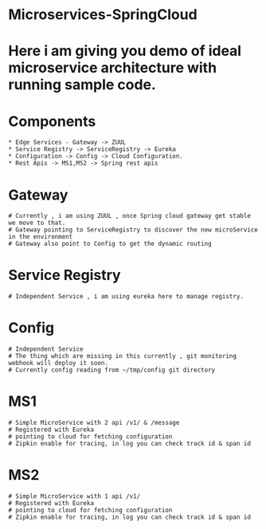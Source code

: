 # Microservices-SpringCloud


# Here i am giving you demo of ideal microservice architecture with running sample code.

# Components
	* Edge Services - Gateway -> ZUUL
	* Service Registry -> ServiceRegistry -> Eureka
	* Configuration -> Config -> Cloud Configuration.
	* Rest Apis -> MS1,MS2 -> Spring rest apis


# Gateway  
	# Currently , i am using ZUUL , once Spring cloud gateway get stable we move to that.
	# Gateway pointing to ServiceRegistry to discover the new microService in the environment
	# Gateway also point to Config to get the dynamic routing


# Service Registry 
	# Independent Service , i am using eureka here to manage registry.

# Config 
	# Independent Service 
	# The thing which are missing in this currently , git monitoring webhook will deploy it soon.
	# Currently config reading from ~/tmp/config git directory 


# MS1
	# Simple MicroService with 2 api /v1/ & /message
	# Registered with Eureka
	# pointing to cloud for fetching configuration
	# Zipkin enable for tracing, in log you can check track id & span id

# MS2
	# Simple MicroService with 1 api /v1/
	# Registered with Eureka
	# pointing to cloud for fetching configuration
	# Zipkin enable for tracing, in log you can check track id & span id

